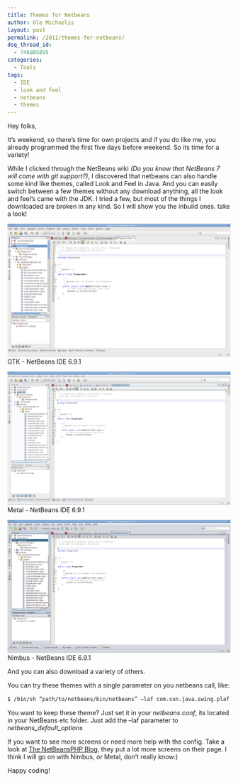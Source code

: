 ```yaml
---
title: Themes for Netbeans
author: Ole Michaelis
layout: post
permalink: /2011/themes-for-netbeans/
dsq_thread_id:
  - 746805895
categories:
  - Tools
tags:
  - IDE
  - look and feel
  - netbeans
  - themes
---
```


Hey folks,

It’s weekend, so there’s time for own projects and if you do like me, you already programmed the first five days before weekend. So its time for a variety!

While I clicked through the NetBeans wiki *(Do you know that NetBeans 7 will come with git support?)*, I discovered that netbeans can also handle some kind like themes, called Look and Feel in Java. And you can easily switch between a few themes without any download anything, all the look and feel’s came with the JDK. I tried a few, but most of the things I downloaded are broken in any kind. So I will show you the inbuild ones. take a look!

[![GTK - NetBeans IDE 6.9.1][1]][1]
GTK - NetBeans IDE 6.9.1

[![Metal - NetBeans IDE 6.9.1][2]][2]
Metal - NetBeans IDE 6.9.1

[![Nimbus - NetBeans IDE 6.9.1][3]][3]
Nimbus - NetBeans IDE 6.9.1

And you can also download a﻿﻿ variety of others.

 [1]: /assets/uploads/2011/01/playground-NetBeans-IDE-6.9.1_003.png
 [2]: /assets/uploads/2011/01/playground-NetBeans-IDE-6.9.1_004.png
 [3]: /assets/uploads/2011/01/playground-NetBeans-IDE-6.9.1_006.png

You can try these themes with a single parameter on you netbeans call, like:

```bash
$ /bin/sh “path/to/netbeans/bin/netbeans” –laf com.sun.java.swing.plaf.nimbus.NimbusLookAndFeel
```

You want to keep these theme? Just set it in your *netbeans.conf*, its located in your NetBeans etc folder. Just add the –laf parameter to ﻿*netbeans\_default\_options*

If you want to see more screens or need more help with the config. Take a look at [The NetBeansPHP Blog][4], they put a lot more screens on their page. I think I will go on with Nimbus, or Metal, don’t really know:)

 [4]: http://blogs.sun.com/netbeansphp/entry/how_to_change_look_and

Happy coding!

